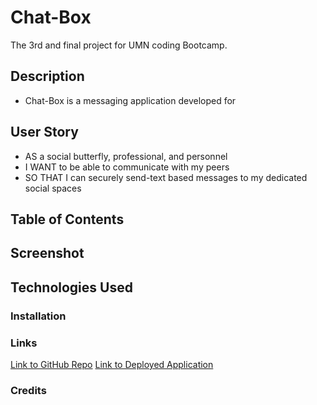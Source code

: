 # Chat-Box
The 3rd and final project for UMN coding Bootcamp.


## Description
* Chat-Box is a messaging application developed for 


## User Story
* AS a social butterfly, professional, and personnel
* I WANT to be able to communicate with my peers
* SO THAT I can securely send-text based messages to my dedicated social spaces


## Table of Contents




## Screenshot




## Technologies Used




### Installation




### Links
[Link to GitHub Repo]()
[Link to Deployed Application]()

### Credits


